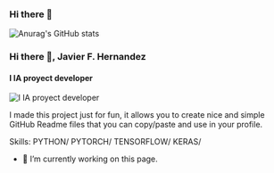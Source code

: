 ### Hi there 👋

![Anurag's GitHub stats](https://github-readme-stats.vercel.app/api?username=remolino72&show_icons=true&theme=react)


### Hi there 👋, Javier F. Hernandez
#### I IA proyect developer
![I IA proyect developer](https://arturssmirnovs.github.io/github-profile-readme-generator/images/banner.png)

I made this project just for fun, it allows you to create nice and simple GitHub Readme files that you can copy/paste and use in your profile.

Skills: PYTHON/ PYTORCH/ TENSORFLOW/ KERAS/ 

- 🔭 I’m currently working on this page. 




